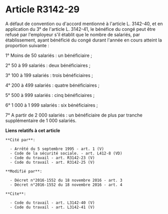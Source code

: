 # Article R3142-29

A défaut de convention ou d'accord mentionné à l'article L. 3142-40, et en application du 3° de l'article L. 3142-41, le
bénéfice du congé peut être refusé par l'employeur s'il établit que le nombre de salariés, par établissement, ayant bénéficié
du congé durant l'année en cours atteint la proportion suivante : 

1° Moins de 50 salariés : un bénéficiaire ; 

2° 50 à 99 salariés : deux bénéficiaires ; 

3° 100 à 199 salariés : trois bénéficiaires ; 

4° 200 à 499 salariés : quatre bénéficiaires ; 

5° 500 à 999 salariés : cinq bénéficiaires ; 

6° 1 000 à 1 999 salariés : six bénéficiaires ; 

7° A partir de 2 000 salariés : un bénéficiaire de plus par tranche supplémentaire de 1 000 salariés.

**Liens relatifs à cet article**

	**Cité par**:

	  - Arrêté du 5 septembre 1995 - art. 1 (V)
	  - Code de la sécurité sociale. - art. L412-8 (VD)
	  - Code du travail - art. R3142-23 (V)
	  - Code du travail - art. R3142-25 (V)

	**Modifié par**:

	  - Décret n°2016-1552 du 18 novembre 2016 - art. 3
	  - Décret n°2016-1552 du 18 novembre 2016 - art. 4

	**Cite**:

	  - Code du travail - art. L3142-40 (V)
	  - Code du travail - art. L3142-41 (V)
